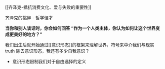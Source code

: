[[齐泽克-抵抗消费文化、爱与失败的重要性]]

齐泽克的挑衅 - 哲学怪才

**当你和别人谈话时，你会如何回答 “作为一个人类主体，你认为如何让这个世界变成更美好的地方？”**

我们出生后就开始通过[[意识形态]]的框架来理解世界，符号来中介我们与现实truth
除去意识形态，我还有多少自我意识？

- 意识形态限制我们对于自由选择的定义